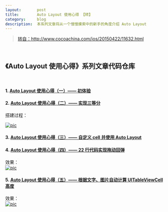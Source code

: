 ```yaml
---
layout:       post
title:        Auto Layout 使用心得 【转】
category:     blog
description:  本系列文章将从一个慢慢摸索中的新手的角度介绍 Auto Layout
---
```


><a href = "http://www.cocoachina.com/ios/20150422/11632.html" class="external" target="_blank">转自：http://www.cocoachina.com/ios/20150422/11632.html</a>
<br>

<article class="markdown-body entry-content" itemprop="mainContentOfPage"><h2>
<a id="user-content-auto-layout-使用心得系列文章代码仓库" class="anchor" href="#auto-layout-%E4%BD%BF%E7%94%A8%E5%BF%83%E5%BE%97%E7%B3%BB%E5%88%97%E6%96%87%E7%AB%A0%E4%BB%A3%E7%A0%81%E4%BB%93%E5%BA%93" aria-hidden="true"><span class="octicon octicon-link"></span></a>《Auto Layout 使用心得》系列文章代码仓库</h2>

<p><br></p>



<h4>
<a id="user-content-1-auto-layout-使用心得一-初体验" class="anchor" href="#1-auto-layout-%E4%BD%BF%E7%94%A8%E5%BF%83%E5%BE%97%E4%B8%80-%E5%88%9D%E4%BD%93%E9%AA%8C" aria-hidden="true"><span class="octicon octicon-link"></span></a>1. <a href="http://lvwenhan.com/ios/430.html">Auto Layout 使用心得（一）—— 初体验</a>
</h4>

<h4>
<a id="user-content-2-auto-layout-使用心得二-实现三等分" class="anchor" href="#2-auto-layout-%E4%BD%BF%E7%94%A8%E5%BF%83%E5%BE%97%E4%BA%8C-%E5%AE%9E%E7%8E%B0%E4%B8%89%E7%AD%89%E5%88%86" aria-hidden="true"><span class="octicon octicon-link"></span></a>2. <a href="http://lvwenhan.com/ios/431.html">Auto Layout 使用心得（二）—— 实现三等分</a>
</h4>

<p>搭建过程：</p>

<p><a href="https://camo.githubusercontent.com/436ae426ad98dd6ef07f1821a02b6a95e50893a1/687474703a2f2f6c7677656e68616e2e636f6d2f636f6e74656e742f75706c6f616466696c652f3230313530332f62356539313432353634373830302e676966" target="_blank"><img src="https://camo.githubusercontent.com/436ae426ad98dd6ef07f1821a02b6a95e50893a1/687474703a2f2f6c7677656e68616e2e636f6d2f636f6e74656e742f75706c6f616466696c652f3230313530332f62356539313432353634373830302e676966" alt="pic" data-canonical-src="http://lvwenhan.com/content/uploadfile/201503/b5e91425647800.gif" style="max-width:100%;"></a></p>

<h4>
<a id="user-content-3-auto-layout-使用心得三-自定义-cell-并使用-auto-layout" class="anchor" href="#3-auto-layout-%E4%BD%BF%E7%94%A8%E5%BF%83%E5%BE%97%E4%B8%89-%E8%87%AA%E5%AE%9A%E4%B9%89-cell-%E5%B9%B6%E4%BD%BF%E7%94%A8-auto-layout" aria-hidden="true"><span class="octicon octicon-link"></span></a>3. <a href="http://lvwenhan.com/ios/441.html">Auto Layout 使用心得（三）—— 自定义 cell 并使用 Auto Layout</a>
</h4>

<h4>
<a id="user-content-4-auto-layout-使用心得四-22-行代码实现拖动回弹" class="anchor" href="#4-auto-layout-%E4%BD%BF%E7%94%A8%E5%BF%83%E5%BE%97%E5%9B%9B-22-%E8%A1%8C%E4%BB%A3%E7%A0%81%E5%AE%9E%E7%8E%B0%E6%8B%96%E5%8A%A8%E5%9B%9E%E5%BC%B9" aria-hidden="true"><span class="octicon octicon-link"></span></a>4. <a href="http://lvwenhan.com/ios/442.html">Auto Layout 使用心得（四）—— 22 行代码实现拖动回弹</a>
</h4>

<p>效果：<br>
<a href="https://camo.githubusercontent.com/d6ea9c60c94facd653176f84f6de4c942581757d/687474703a2f2f6c7677656e68616e2e636f6d2f636f6e74656e742f75706c6f616466696c652f3230313530342f62356539313432373838333537302e676966" target="_blank"><img src="https://camo.githubusercontent.com/d6ea9c60c94facd653176f84f6de4c942581757d/687474703a2f2f6c7677656e68616e2e636f6d2f636f6e74656e742f75706c6f616466696c652f3230313530342f62356539313432373838333537302e676966" alt="pic" data-canonical-src="http://lvwenhan.com/content/uploadfile/201504/b5e91427883570.gif" style="max-width:100%;"></a></p>

<h4>
<a id="user-content-5-auto-layout-使用心得五-根据文字图片自动计算-uitableviewcell-高度" class="anchor" href="#5-auto-layout-%E4%BD%BF%E7%94%A8%E5%BF%83%E5%BE%97%E4%BA%94-%E6%A0%B9%E6%8D%AE%E6%96%87%E5%AD%97%E5%9B%BE%E7%89%87%E8%87%AA%E5%8A%A8%E8%AE%A1%E7%AE%97-uitableviewcell-%E9%AB%98%E5%BA%A6" aria-hidden="true"><span class="octicon octicon-link"></span></a>5. <a href="http://lvwenhan.com/ios/449.html">Auto Layout 使用心得（五）—— 根据文字、图片自动计算 UITableViewCell 高度</a>
</h4>

<p>效果：<br>
<a href="https://camo.githubusercontent.com/1bf1439bd0ae913ee04b0e4285cc1a30fda2cb21/687474703a2f2f7374617469636f6e7361652e73696e616170702e636f6d2f696d616765732f352e676966" target="_blank"><img src="https://camo.githubusercontent.com/1bf1439bd0ae913ee04b0e4285cc1a30fda2cb21/687474703a2f2f7374617469636f6e7361652e73696e616170702e636f6d2f696d616765732f352e676966" alt="pic" data-canonical-src="http://staticonsae.sinaapp.com/images/5.gif" style="max-width:100%;"></a></p>


</article>


